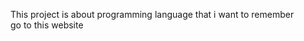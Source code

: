 This project is about programming language that i want to remember
<br>
go to this website <a href="https://nonglearn.vercel.app/" target="_blank">
